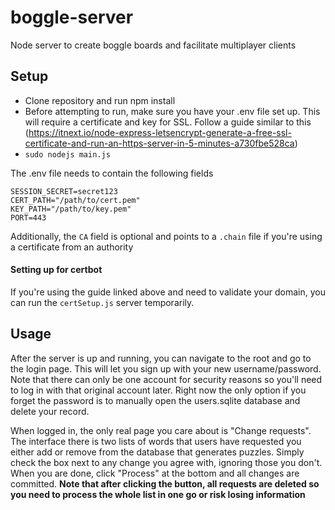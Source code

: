 # boggle-server
Node server to create boggle boards and facilitate multiplayer clients

## Setup ##
* Clone repository and run npm install
* Before attempting to run, make sure you have your .env file set up. This will require a certificate and key for SSL. Follow a guide similar to this (https://itnext.io/node-express-letsencrypt-generate-a-free-ssl-certificate-and-run-an-https-server-in-5-minutes-a730fbe528ca)
* ` sudo nodejs main.js `

The .env file needs to contain the following fields
```env
SESSION_SECRET=secret123
CERT_PATH="/path/to/cert.pem"
KEY_PATH="/path/to/key.pem"
PORT=443
```

Additionally, the ` CA ` field is optional and points to a ` .chain ` file if you're using a certificate from an authority

#### Setting up for certbot ####
If you're using the guide linked above and need to validate your domain, you can run the ` certSetup.js ` server temporarily.

## Usage ##
After the server is up and running, you can navigate to the root and go to the login page. This will let you sign up with your new username/password.
Note that there can only be one account for security reasons so you'll need to log in with that original account later. Right now the only option if you forget the password is to manually open the users.sqlite database and delete your record.


When logged in, the only real page you care about is "Change requests". The interface there is two lists of words that users have requested you either add or remove from the database that generates puzzles. Simply check the box next to any change you agree with, ignoring those you don't. When you are done, click "Process" at the bottom and all changes are committed. **Note that after clicking the button, all requests are deleted so you need to process the whole list in one go or risk losing information**
